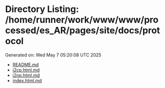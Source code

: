 # Directory Listing: /home/runner/work/www/www/processed/es_AR/pages/site/docs/protocol
Generated on: Wed May  7 05:20:08 UTC 2025

- [README.md](README.md)
- [i2cp.html.md](i2cp.html.md)
- [i2np.html.md](i2np.html.md)
- [index.html.md](index.html.md)
